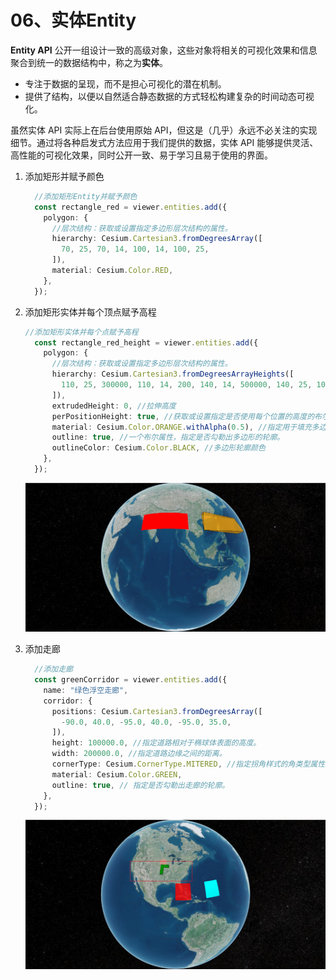 # 06、实体Entity

**Entity API** 公开一组设计一致的高级对象，这些对象将相关的可视化效果和信息聚合到统一的数据结构中，称之为**实体**。

- 专注于数据的呈现，而不是担心可视化的潜在机制。
- 提供了结构，以便以自然适合静态数据的方式轻松构建复杂的时间动态可视化。

虽然实体 API 实际上在后台使用原始 API，但这是（几乎）永远不必关注的实现细节。通过将各种启发式方法应用于我们提供的数据，实体 API 能够提供灵活、高性能的可视化效果，同时公开一致、易于学习且易于使用的界面。

1. 添加矩形并赋予颜色

   ```typescript
     //添加矩形Entity并赋予颜色
     const rectangle_red = viewer.entities.add({
       polygon: {
         //层次结构：获取或设置指定多边形层次结构的属性。
         hierarchy: Cesium.Cartesian3.fromDegreesArray([
           70, 25, 70, 14, 100, 14, 100, 25,
         ]),
         material: Cesium.Color.RED,
       },
     });
   ```

2. 添加矩形实体并每个顶点赋予高程

   ```typescript
   //添加矩形实体并每个点赋予高程
     const rectangle_red_height = viewer.entities.add({
       polygon: {
         //层次结构：获取或设置指定多边形层次结构的属性。
         hierarchy: Cesium.Cartesian3.fromDegreesArrayHeights([
           110, 25, 300000, 110, 14, 200, 140, 14, 500000, 140, 25, 100000,
         ]),
         extrudedHeight: 0, //拉伸高度
         perPositionHeight: true, //获取或设置指定是否使用每个位置的高度的布尔值。 如果为 true，则形状将具有由每个hierarchy位置的高度定义的非均匀高度。如果为 false，则形状将具有由height 指定的恒定高度。
         material: Cesium.Color.ORANGE.withAlpha(0.5), //指定用于填充多边形的材料的属性,材质
         outline: true, //一个布尔属性，指定是否勾勒出多边形的轮廓。
         outlineColor: Cesium.Color.BLACK, //多边形轮廓颜色
       },
     });
   ```

   ![](./img/image-20230711161548538.png)

3. 添加走廊

   ```typescript
     //添加走廊
     const greenCorridor = viewer.entities.add({
       name: "绿色浮空走廊",
       corridor: {
         positions: Cesium.Cartesian3.fromDegreesArray([
           -90.0, 40.0, -95.0, 40.0, -95.0, 35.0,
         ]),
         height: 100000.0, //指定道路相对于椭球体表面的高度。
         width: 200000.0, //指定道路边缘之间的距离。
         cornerType: Cesium.CornerType.MITERED, //指定拐角样式的角类型属性。
         material: Cesium.Color.GREEN,
         outline: true, // 指定是否勾勒出走廊的轮廓。
       },
     });
   ```

   ![](./img/image-20230711161613553.png)
